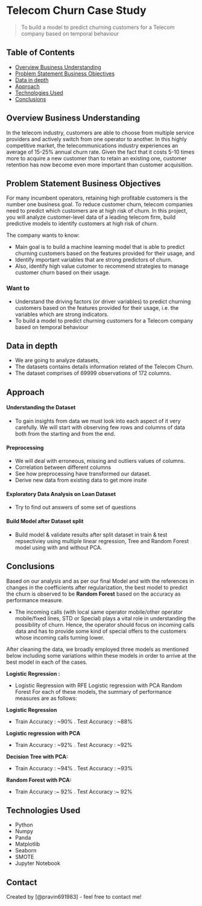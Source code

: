 # Telecom Churn Case Study

> To build a model to predict churning customers for a Telecom company based on temporal behaviour

## Table of Contents

- [Overview Business Understanding](#overview-business-understanding)
- [Problem Statement Business Objectives](#problem-statement-business-objectives)
- [Data in depth](#data-in-depth)
- [Approach](#approach)
- [Technologies Used](#technologies-used)
- [Conclusions](#conclusions)

<!-- You can include any other section that is pertinent to your problem -->

## Overview Business Understanding

In the telecom industry, customers are able to choose from multiple service providers and actively switch from one operator to another. In this highly competitive market, the telecommunications industry experiences an average of 15-25% annual churn rate. Given the fact that it costs 5-10 times more to acquire a new customer than to retain an existing one, customer retention has now become even more important than customer acquisition.

## Problem Statement Business Objectives

For many incumbent operators, retaining high profitable customers is the number one business goal. To reduce customer churn, telecom companies need to predict which customers are at high risk of churn. In this project, you will analyze customer-level data of a leading telecom firm, build predictive models to identify customers at high risk of churn.

The company wants to know:

- Main goal is to build a machine learning model that is able to predict churning customers based on the features provided for their usage, and
- Identify important variables that are strong predictors of churn.
- Also, identify high value cutomer to recommend strategies to manage customer churn based on their usage.

### Want to

- Understand the driving factors (or driver variables) to predict churning customers based on the features provided for their usage, i.e. the variables which are strong indicators.
- To build a model to predict churning customers for a Telecom company based on temporal behaviour

## Data in depth

- We are going to analyze datasets,
- The datasets contains details information related of the Telecom Churn.
- The dataset comprises of 69999 observations of 172 columns.

## Approach

#### Understanding the Dataset

- To gain insights from data we must look into each aspect of it very carefully. We will start with observing few rows and columns of data both from the starting and from the end.

#### Preprocessing

- We will deal with erroneous, missing and outliers values of columns.
- Correlation between different columns
- See how preprocessing have transformed our dataset.
- Derive new data from existing data to get more insite

#### Exploratory Data Analysis on Loan Dataset

- Try to find out answers of some set of questions

#### Build Model after Dataset split

- Build model & validate results after split dataset in train & test repsectiviey using multiple linear regression, Tree and Random Forest model using with and without PCA.

<!-- You don't have to answer all the questions - just the ones relevant to your project. -->

## Conclusions

Based on our analysis and as per our final Model and with the references in changes in the coefficients after regularization, the best model to predict the churn is observed to be **Random Forest** based on the accuracy as performance measure.

- The incoming calls (with local same operator mobile/other operator mobile/fixed lines, STD or Special) plays a vital role in understanding the possibility of churn. Hence, the operator should focus on incoming calls data and has to provide some kind of special offers to the customers whose incoming calls turning lower.

After cleaning the data, we broadly employed three models as mentioned below including some variations within these models in order to arrive at the best model in each of the cases.

**Logistic Regression :**

- Logistic Regression with RFE Logistic regression with PCA Random Forest For each of these models, the summary of performance measures are as follows:

**Logistic Regression**

- Train Accuracy : ~90% . Test Accuracy : ~88%

**Logistic regression with PCA**

- Train Accuracy : ~92% . Test Accuracy : ~92%

**Decision Tree with PCA:**

- Train Accuracy : ~94% . Test Accuracy : ~93%

**Random Forest with PCA:**

- Train Accuracy :~ 92% . Test Accuracy :~ 92%

<!-- You don't have to answer all the questions - just the ones relevant to your project. -->

## Technologies Used

- Python
- Numpy
- Panda
- Matplotlib
- Seaborn
- SMOTE
- Jupyter Notebook

<!-- As the libraries versions keep on changing, it is recommended to mention the version of library used in this project -->

## Contact

Created by [@pravin691983] - feel free to contact me!

<!-- Optional -->
<!-- ## License -->
<!-- This project is open source and available under the [... License](). -->

<!-- You don't have to include all sections - just the one's relevant to your project -->
